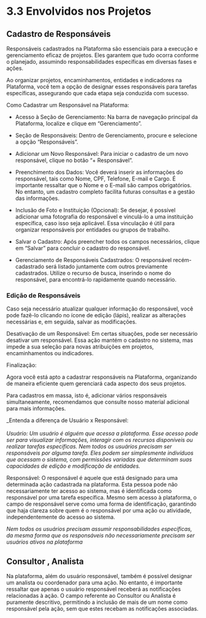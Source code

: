 # 3.3 Envolvidos nos Projetos

## Cadastro de Responsáveis

Responsáveis cadastrados na Plataforma são essenciais para a execução e gerenciamento eficaz de projetos. Eles garantem que tudo ocorra conforme o planejado, assumindo responsabilidades específicas em diversas fases e ações.

Ao organizar projetos, encaminhamentos, entidades e indicadores na Plataforma, você tem a opção de designar esses responsáveis para tarefas específicas, assegurando que cada etapa seja conduzida com sucesso.

Como Cadastrar um Responsável na Plataforma:

- Acesso à Seção de Gerenciamento: Na barra de navegação principal da Plataforma, localize e clique em “Gerenciamento”.
- Seção de Responsáveis: Dentro de Gerenciamento, procure e selecione a opção “Responsáveis”.
- Adicionar um Novo Responsável: Para iniciar o cadastro de um novo responsável, clique no botão “+ Responsável”.  

- Preenchimento dos Dados: Você deverá inserir as informações do responsável, tais como Nome, CPF, Telefone, E-mail e Cargo. É importante ressaltar que o Nome e o E-mail são campos obrigatórios. No entanto, um cadastro completo facilita futuras consultas e a gestão das informações.
- Inclusão de Foto e Instituição (Opcional): Se desejar, é possível adicionar uma fotografia do responsável e vinculá-lo a uma instituição específica, caso isso seja aplicável. Essa vinculação é útil para organizar responsáveis por entidades ou grupos de trabalho.
- Salvar o Cadastro: Após preencher todos os campos necessários, clique em “Salvar” para concluir o cadastro do responsável.
- Gerenciamento de Responsáveis Cadastrados: O responsável recém-cadastrado será listado juntamente com outros previamente cadastrados. Utilize o recurso de busca, inserindo o nome do responsável, para encontrá-lo rapidamente quando necessário.

### Edição de Responsáveis

Caso seja necessário atualizar qualquer informação do responsável, você pode fazê-lo clicando no ícone de edição (lápis), realizar as alterações necessárias e, em seguida, salvar as modificações.

Desativação de um Responsável: Em certas situações, pode ser necessário desativar um responsável. Essa ação mantém o cadastro no sistema, mas impede a sua seleção para novas atribuições em projetos, encaminhamentos ou indicadores.

Finalização:

Agora você está apto a cadastrar responsáveis na Plataforma, organizando de maneira eficiente quem gerenciará cada aspecto dos seus projetos.

Para cadastros em massa, isto é, adicionar vários responsáveis simultaneamente, recomendamos que consulte nosso material adicional para mais informações.

_Entenda a diferença de Usuário x Responsável:  
<br/>_Usuário: Um usuário é alguém que acessa a plataforma. Esse acesso pode ser para visualizar informações, interagir com os recursos disponíveis ou realizar tarefas específicas. Nem todos os usuários precisam ser responsáveis por alguma tarefa. Eles podem ser simplesmente indivíduos que acessam o sistema, com permissões variadas que determinam suas capacidades de edição e modificação de entidades._

Responsável: O responsável é aquele que está designado para uma determinada ação cadastrada na plataforma. Esta pessoa pode não necessariamente ter acesso ao sistema, mas é identificada como responsável por uma tarefa específica. Mesmo sem acesso à plataforma, o campo de responsável serve como uma forma de identificação, garantindo que haja clareza sobre quem é o responsável por uma ação ou atividade, independentemente do acesso ao sistema.

_Nem todos os usuários precisam assumir responsabilidades específicas, da mesma forma que os responsáveis não necessariamente precisam ser usuários ativos na plataforma_

## Consultor ,  Analista

Na plataforma, além do usuário responsável, também é possível designar um analista ou coordenador para uma ação. No entanto, é importante ressaltar que apenas o usuário responsável receberá as notificações relacionadas à ação. O campo referente ao Consultor ou Analista é puramente descritivo, permitindo a inclusão de mais de um nome como responsável pela ação, sem que estes recebam as notificações associadas.

